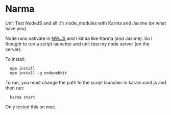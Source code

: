# Narma
Unit Test NodeJS and all it's node_modules with Karma and Jasime (or what have you)

Node runs nativate in [NW.JS](http://nwjs.io/) and I kinda like Karma (and Jasime).
So I thought to run a script launcher and unit test my node server (on the server).

To install:

      npm install
      npm install -g nodewebkit
      
To run, you must change the path to the script launcher in karam.conf.js
and then run:

      karma start


Only tested this on mac.
